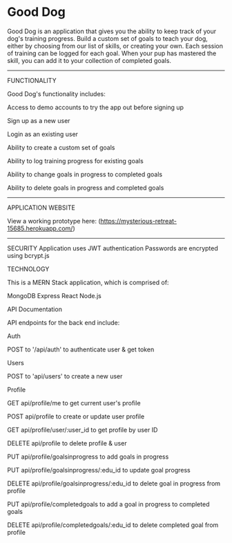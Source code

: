 # Good Dog

Good Dog is an application that gives you the ability to keep track of your dog's training progress. Build a custom set of goals to teach your dog, either by choosing from our list of skills, or creating your own. Each session of training can be logged for each goal. When your pup has mastered the skill, you can add it to your collection of completed goals.

---

FUNCTIONALITY

Good Dog's functionality includes:

Access to demo accounts to try the app out before signing up

Sign up as a new user

Login as an existing user

Ability to create a custom set of goals

Ability to log training progress for existing goals

Ability to change goals in progress to completed goals

Ability to delete goals in progress and completed goals

---

APPLICATION WEBSITE

View a working prototype here: (https://mysterious-retreat-15685.herokuapp.com/)

---

SECURITY
Application uses JWT authentication
Passwords are encrypted using bcrypt.js


TECHNOLOGY

This is a MERN Stack application, which is comprised of:

MongoDB
Express
React
Node.js

API Documentation

API endpoints for the back end include:

Auth

POST to '/api/auth' to authenticate user & get token


Users

POST to 'api/users' to create a new user


Profile

GET api/profile/me to get current user's profile

POST api/profile to create or update user profile

GET api/profile/user/:user_id to get profile by user ID

DELETE api/profile to delete profile & user

PUT api/profile/goalsinprogress to add goals in progress

PUT api/profile/goalsinprogress/:edu_id to update goal progress

DELETE api/profile/goalsinprogress/:edu_id to delete goal in progress from profile

PUT api/profile/completedgoals to add a goal in progress to completed goals

DELETE api/profile/completedgoals/:edu_id to delete completed goal from profile